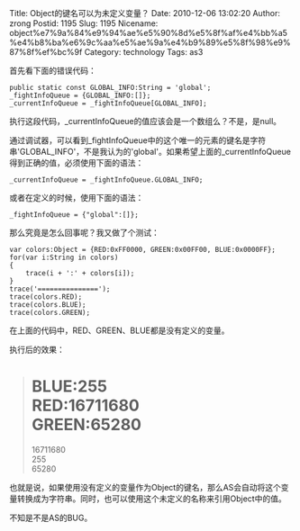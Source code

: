 Title: Object的键名可以为未定义变量？
Date: 2010-12-06 13:02:20
Author: zrong
Postid: 1195
Slug: 1195
Nicename: object%e7%9a%84%e9%94%ae%e5%90%8d%e5%8f%af%e4%bb%a5%e4%b8%ba%e6%9c%aa%e5%ae%9a%e4%b9%89%e5%8f%98%e9%87%8f%ef%bc%9f
Category: technology
Tags: as3

首先看下面的错误代码：

``` {lang="actionscript"}
public static const GLOBAL_INFO:String = 'global';
_fightInfoQueue = {GLOBAL_INFO:[]};
_currentInfoQueue = _fightInfoQueue[GLOBAL_INFO];
```

执行这段代码，\_currentInfoQueue的值应该会是一个数组么？不是，是null。  

通过调试器，可以看到\_fightInfoQueue中的这个唯一的元素的键名是字符串'GLOBAL\_INFO'，不是我认为的'global'。如果希望上面的\_currentInfoQueue得到正确的值，必须使用下面的语法：

``` {lang="actionscript"}
_currentInfoQueue = _fightInfoQueue.GLOBAL_INFO;
```

或者在定义的时候，使用下面的语法：

``` {lang="actionscript"}
_fightInfoQueue = {"global":[]};
```

<!--more-->  
那么究竟是怎么回事呢？我又做了个测试：

``` {lang="actionscript"}
var colors:Object = {RED:0xFF0000, GREEN:0x00FF00, BLUE:0x0000FF};
for(var i:String in colors)
{
    trace(i + ':' + colors[i]);
}
trace('===============');
trace(colors.RED);
trace(colors.BLUE);
trace(colors.GREEN);
```

在上面的代码中，RED、GREEN、BLUE都是没有定义的变量。

执行后的效果：

> BLUE:255  
>  RED:16711680  
>  GREEN:65280  
>  ===============  
>  16711680  
>  255  
>  65280

也就是说，如果使用没有定义的变量作为Object的键名，那么AS会自动将这个变量转换成为字符串。同时，也可以使用这个未定义的名称来引用Object中的值。

不知是不是AS的BUG。

